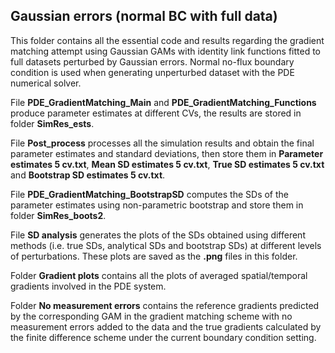 ## Gaussian errors (normal BC with full data) ##
This folder contains all the essential code and results regarding the gradient matching attempt using Gaussian GAMs with identity link functions fitted to full datasets perturbed by Gaussian errors. Normal no-flux boundary condition is used when generating unperturbed dataset with the PDE numerical solver. 

File **PDE_GradientMatching_Main** and **PDE_GradientMatching_Functions** produce parameter estimates at different CVs, the results are stored in folder **SimRes_ests**.

File **Post_process** processes all the simulation results and obtain the final parameter estimates and standard deviations, then store them in **Parameter estimates 5 cv.txt**, **Mean SD estimates 5 cv.txt**, **True SD estimates 5 cv.txt** and **Bootstrap SD estimates 5 cv.txt**.

File **PDE_GradientMatching_BootstrapSD** computes the SDs of the parameter estimates using non-parametric bootstrap and store them in folder **SimRes_boots2**.

File **SD analysis** generates the plots of the SDs obtained using different methods (i.e. true SDs, analytical SDs and bootstrap SDs) at different levels of perturbations. These plots are saved as the **.png** files in this folder.   

Folder **Gradient plots** contains all the plots of averaged spatial/temporal gradients involved in the PDE system.

Folder **No measurement errors** contains the reference gradients predicted by the corresponding GAM in the gradient matching scheme with no measurement errors added to the data and the true gradients calculated by the finite difference scheme under the current boundary condition setting.
